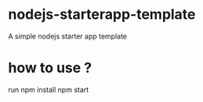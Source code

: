 # nodejs-starterapp-template
A simple nodejs starter app template

# how to use ?
run npm install
npm start





